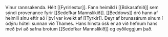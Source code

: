 Vinur rannsakenda.
Hélt [[Fyrirlestur]].
Fann heimild í [[Bókasafnið]] sem sýndi provenance fyrir [[Sedefkar Mannslíkið]].
[[Beddows]] dró hann af heimili sínu eftir að í því var kveikt af [[Tyrkir]].
Deyr af brunasárum sínum í ódýru hóteli sunnan við Thames.
Hans hinsta ósk er að við hefnum hans með því að safna brotum [[Sedefkar Mannslíkið]] og eyðileggjum það.